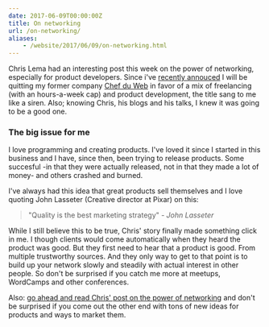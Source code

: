 ```yaml
---
date: 2017-06-09T00:00:00Z
title: On networking
url: /on-networking/
aliases:
    - /website/2017/06/09/on-networking.html
---
```


Chris Lema had an interesting post this week on the power of networking, especially for product developers. Since i've [recently annouced](/website/2017/06/07/time-for-something-new.html) I will be quitting my former company [Chef du Web](https://chefduweb.nl) in favor of a mix of freelancing (with an hours-a-week cap) and product development, the title sang to me like a siren. Also; knowing Chris, his blogs and his talks, I knew it was going to be a good one.

### The big issue for me
I love programming and creating products. I've loved it since I started in this business and I have, since then, been trying to release products. Some succesful -in that they were actually released, not in that they made a lot of money- and others crashed and burned. 

I've always had this idea that great products sell themselves and I love quoting John Lasseter (Creative director at Pixar) on this:

> "Quality is the best marketing strategy" *- John Lasseter*

While I still believe this to be true, Chris' story finally made something click in me. I though clients would come automatically when they heard the product was good. But they first need to hear that a product is good. From multiple trustworthy sources. And they only way to get to that point is to build up your network slowly and steadily with actual interest in other people. So don't be surprised if you catch me more at meetups, WordCamps and other conferences.

Also: [go ahead and read Chris' post on the power of networking](http://chrislema.com/power-of-networking/) and don't be surprised if you come out the other end with tons of new ideas for products and ways to market them.
